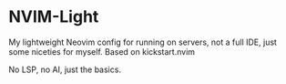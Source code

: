 # NVIM-Light

My lightweight Neovim config for running on servers, not a full IDE, just some niceties for myself.  Based on kickstart.nvim

No LSP, no AI, just the basics.
